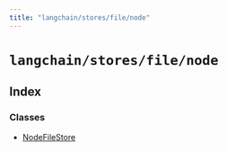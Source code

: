 ```yaml
---
title: "langchain/stores/file/node"
---
```


# `langchain/stores/file/node`

## Index

### Classes

- [NodeFileStore](classes/NodeFileStore.md)
